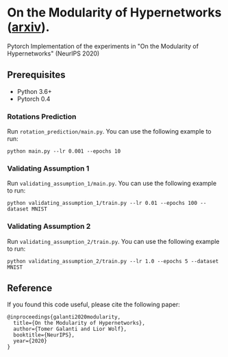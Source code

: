# On the Modularity of Hypernetworks ([arxiv](https://arxiv.org/abs/2002.10006)).

Pytorch Implementation of the experiments in "On the Modularity of Hypernetworks" (NeurIPS 2020)

## Prerequisites
- Python 3.6+
- Pytorch 0.4

### Rotations Prediction
Run ```rotation_prediction/main.py```. You can use the following example to run:
```
python main.py --lr 0.001 --epochs 10
```

### Validating Assumption 1
Run ```validating_assumption_1/main.py```. You can use the following example to run:
```
python validating_assumption_1/train.py --lr 0.01 --epochs 100 --dataset MNIST
```

### Validating Assumption 2
Run ```validating_assumption_2/train.py```. You can use the following example to run:
```
python validating_assumption_2/train.py --lr 1.0 --epochs 5 --dataset MNIST
```

## Reference
If you found this code useful, please cite the following paper:
```
@inproceedings{galanti2020modularity,
  title={On the Modularity of Hypernetworks},
  author={Tomer Galanti and Lior Wolf},
  booktitle={NeurIPS},
  year={2020}
}
```
